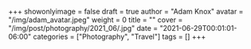 +++
showonlyimage = false
draft = true
author = "Adam Knox"
avatar = "/img/adam_avatar.jpeg"
weight = 0
title = ""
cover = "/img/post/photography/2021_06/.jpg"
date = "2021-06-29T00:01:01-06:00"
categories = ["Photography", "Travel"]
tags = []
+++
<!--more-->
